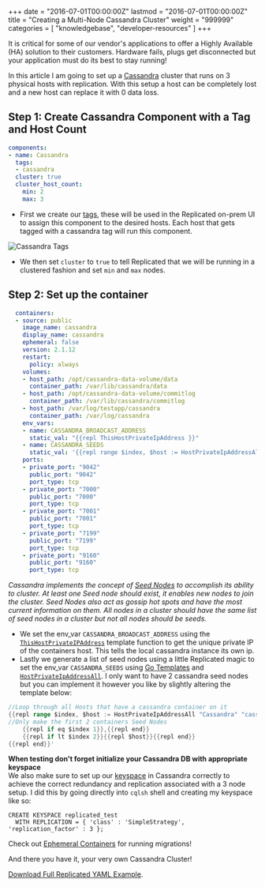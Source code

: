 +++
date = "2016-07-01T00:00:00Z"
lastmod = "2016-07-01T00:00:00Z"
title = "Creating a Multi-Node Cassandra Cluster"
weight = "999999"
categories = [ "knowledgebase", "developer-resources" ]
+++

It is critical for some of our vendor's applications to offer a Highly Available (HA) solution to their
customers. Hardware fails, plugs get disconnected but your application must do its best to stay running!

In this article I am going to set up a [Cassandra](http://cassandra.apache.org/) cluster that runs on
3 physical hosts with replication. With this setup a host can be completely lost and a new host can
replace it with 0 data loss.

## Step 1: Create Cassandra Component with a Tag and Host Count

```yaml
components:
- name: Cassandra
  tags:
  - cassandra
  cluster: true
  cluster_host_count:
    min: 2
    max: 3
```

- First we create our [tags](/packaging-an-application/clustering/#tags), these will be used in the Replicated on-prem UI to assign this component to the desired hosts. Each host that gets tagged with a cassandra tag will run this component.

![Cassandra Tags](/static/cassandra-tags.png)

- We then set `cluster` to `true` to tell Replicated that we will be running in a clustered fashion and set `min` and `max` nodes.

## Step 2: Set up the container

```yaml
  containers:
  - source: public
    image_name: cassandra
    display_name: cassandra
    ephemeral: false
    version: 2.1.12
    restart:
      policy: always
    volumes:
    - host_path: /opt/cassandra-data-volume/data
      container_path: /var/lib/cassandra/data
    - host_path: /opt/cassandra-data-volume/commitlog
      container_path: /var/lib/cassandra/commitlog
    - host_path: /var/log/testapp/cassandra
      container_path: /var/log/cassandra
    env_vars:
    - name: CASSANDRA_BROADCAST_ADDRESS
      static_val: "{{repl ThisHostPrivateIpAddress }}"
    - name: CASSANDRA_SEEDS
      static_val: '{{repl range $index, $host := HostPrivateIpAddressAll "Cassandra" "cassandra" }}{{repl if eq $index 1}},{{repl end}}{{repl if lt $index 2}}{{repl $host}}{{repl end}}{{repl end}}'
    ports:
    - private_port: "9042"
      public_port: "9042"
      port_type: tcp
    - private_port: "7000"
      public_port: "7000"
      port_type: tcp
    - private_port: "7001"
      public_port: "7001"
      port_type: tcp
    - private_port: "7199"
      public_port: "7199"
      port_type: tcp
    - private_port: "9160"
      public_port: "9160"
      port_type: tcp
```

*Cassandra implements the concept of [Seed Nodes](http://wiki.apache.org/cassandra/FAQ#seed) to
accomplish its ability to cluster. At least one Seed node should exist, it enables new nodes to
join the cluster. Seed Nodes also act as gossip hot spots and have the most current information
on them. All nodes in a cluster should have the same list of seed nodes in a cluster but not all
nodes should be seeds.*

- We set the env_var `CASSANDRA_BROADCAST_ADDRESS` using the [`ThisHostPrivateIPAddress`](/packaging-an-application/template-functions/#thisnodeprivateipaddress) template function to get the unique private IP of the containers host. This tells the local cassandra instance its own ip.
- Lastly we generate a list of seed nodes using a little Replicated magic to set the env_var `CASSANDRA_SEEDS` using [Go Templates](/packaging-an-application/template-functions/) and [`HostPrivateIpAddressAll`](/packaging-an-application/template-functions/#hostprivateipaddressall). I only want to have 2 cassandra seed nodes but you can implement it however you like by slightly altering the template below:

```go
//Loop through all Hosts that have a cassandra container on it
{{repl range $index, $host := HostPrivateIpAddressAll "Cassandra" "cassandra" }}
//Only make the first 2 containers Seed Nodes
	{{repl if eq $index 1}},{{repl end}}
	{{repl if lt $index 2}}{{repl $host}}{{repl end}}
{{repl end}}'
```

**When testing don't forget initialize your Cassandra DB with appropriate keyspace**  
We also make sure to set up our [keyspace](https://docs.datastax.com/en/cql/3.0/cql/cql_reference/create_keyspace_r.html) in
Cassandra correctly to achieve the correct redundancy and replication associated with a 3 node setup. I did
this by going directly into `cqlsh` shell and creating my keyspace like so:

```text
CREATE KEYSPACE replicated_test
  WITH REPLICATION = { 'class' : 'SimpleStrategy', 'replication_factor' : 3 };
```

Check out [Ephemeral Containers](/packaging-an-application/components-and-containers/#ephemeral)
for running migrations!

And there you have it, your very own Cassandra Cluster!

[Download Full Replicated YAML Example](https://github.com/replicatedhq/repl-yaml-samples/blob/master/apps/replicated_cassandra_cluster.yml).
